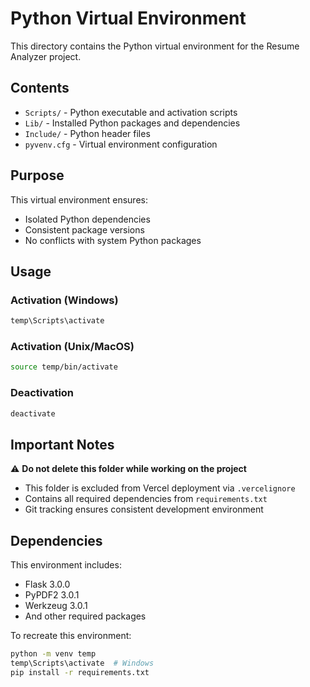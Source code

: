 # Python Virtual Environment

This directory contains the Python virtual environment for the Resume Analyzer project.

## Contents

- `Scripts/` - Python executable and activation scripts
- `Lib/` - Installed Python packages and dependencies
- `Include/` - Python header files
- `pyvenv.cfg` - Virtual environment configuration

## Purpose

This virtual environment ensures:
- Isolated Python dependencies
- Consistent package versions
- No conflicts with system Python packages

## Usage

### Activation (Windows)
```bash
temp\Scripts\activate
```

### Activation (Unix/MacOS)
```bash
source temp/bin/activate
```

### Deactivation
```bash
deactivate
```

## Important Notes

⚠️ **Do not delete this folder while working on the project**

- This folder is excluded from Vercel deployment via `.vercelignore`
- Contains all required dependencies from `requirements.txt`
- Git tracking ensures consistent development environment

## Dependencies

This environment includes:
- Flask 3.0.0
- PyPDF2 3.0.1
- Werkzeug 3.0.1
- And other required packages

To recreate this environment:
```bash
python -m venv temp
temp\Scripts\activate  # Windows
pip install -r requirements.txt
```
